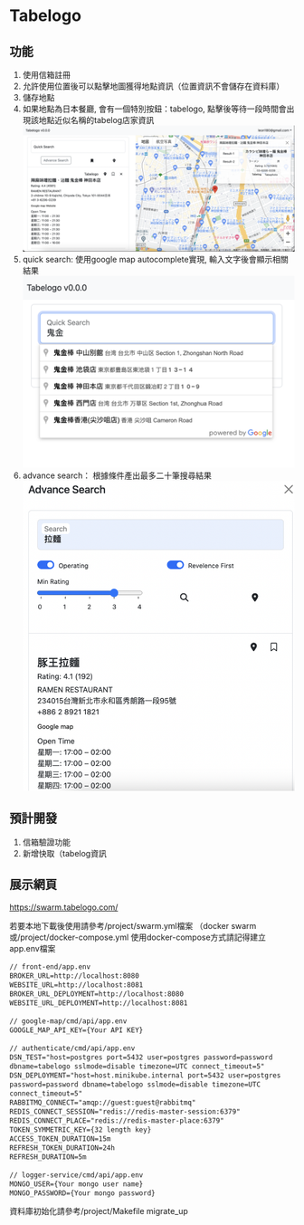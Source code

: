 # Tabelogo
## 功能
1. 使用信箱註冊
2. 允許使用位置後可以點擊地圖獲得地點資訊（位置資訊不會儲存在資料庫）
3. 儲存地點
4. 如果地點為日本餐廳, 會有一個特別按鈕：tabelogo, 點擊後等待一段時間會出現該地點近似名稱的tabelog店家資訊
   ![alt text](https://raw.githubusercontent.com/Leon180/tabelogo/main/images/tabelogo.png)
6. quick search: 使用google map autocomplete實現, 輸入文字後會顯示相關結果
   ![alt text](https://raw.githubusercontent.com/Leon180/tabelogo/main/images/quick_search.png)
7. advance search： 根據條件產出最多二十筆搜尋結果
   ![alt text](https://raw.githubusercontent.com/Leon180/tabelogo/main/images/advance_search.png)
   

## 預計開發
1. 信箱驗證功能
2. 新增快取（tabelog資訊

## 展示網頁
https://swarm.tabelogo.com/

若要本地下載後使用請參考/project/swarm.yml檔案 （docker swarm
或/project/docker-compose.yml
使用docker-compose方式請記得建立app.env檔案
```
// front-end/app.env
BROKER_URL=http://localhost:8080
WEBSITE_URL=http://localhost:8081
BROKER_URL_DEPLOYMENT=http://localhost:8080
WEBSITE_URL_DEPLOYMENT=http://localhost:8081

// google-map/cmd/api/app.env
GOOGLE_MAP_API_KEY={Your API KEY}

// authenticate/cmd/api/app.env
DSN_TEST="host=postgres port=5432 user=postgres password=password dbname=tabelogo sslmode=disable timezone=UTC connect_timeout=5"
DSN_DEPLOYMENT="host=host.minikube.internal port=5432 user=postgres password=password dbname=tabelogo sslmode=disable timezone=UTC connect_timeout=5"
RABBITMQ_CONNECT="amqp://guest:guest@rabbitmq"
REDIS_CONNECT_SESSION="redis://redis-master-session:6379"
REDIS_CONNECT_PLACE="redis://redis-master-place:6379"
TOKEN_SYMMETRIC_KEY={32 length key}
ACCESS_TOKEN_DURATION=15m
REFRESH_TOKEN_DURATION=24h
REFRESH_DURATION=5m

// logger-service/cmd/api/app.env
MONGO_USER={Your mongo user name}
MONGO_PASSWORD={Your mongo password}
```

資料庫初始化請參考/project/Makefile migrate_up
